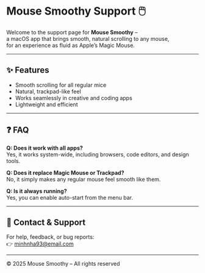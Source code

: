# Mouse Smoothy Support 🖱️

Welcome to the support page for **Mouse Smoothy** –  
a macOS app that brings smooth, natural scrolling to any mouse,  
for an experience as fluid as Apple’s Magic Mouse.

---

## ✨ Features
- Smooth scrolling for all regular mice  
- Natural, trackpad-like feel  
- Works seamlessly in creative and coding apps  
- Lightweight and efficient  

---

## ❓ FAQ

**Q: Does it work with all apps?**  
Yes, it works system-wide, including browsers, code editors, and design tools.  

**Q: Does it replace Magic Mouse or Trackpad?**  
No, it simply makes any regular mouse feel smooth like them.  

**Q: Is it always running?**  
Yes, you can enable auto-start from the menu bar.  

---

## 📧 Contact & Support
For help, feedback, or bug reports:  
👉 [minhnha93@email.com](mailto:minhnha93@email.com)  

---

© 2025 Mouse Smoothy – All rights reserved
